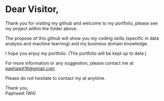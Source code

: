 # Dear Visitor,

Thank you for visiting my github and welcome to my portfolio, please see my project within the folder above.

The propose of this github will show you my coding skills (specific in data analysis and machine learning) and my business domain knowledge.

I hope you enjoy my portfolio. (The portfolio will be kept up to date.)

For more information or any suggestion, please contact me at paphawit16@gmail.com

Please do not hesitate to contact my at anytime.

Thank you, <br>
Paphawit (Wit)